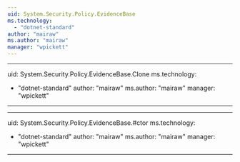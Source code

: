 ```yaml
---
uid: System.Security.Policy.EvidenceBase
ms.technology: 
  - "dotnet-standard"
author: "mairaw"
ms.author: "mairaw"
manager: "wpickett"
---
```


---
uid: System.Security.Policy.EvidenceBase.Clone
ms.technology: 
  - "dotnet-standard"
author: "mairaw"
ms.author: "mairaw"
manager: "wpickett"
---

---
uid: System.Security.Policy.EvidenceBase.#ctor
ms.technology: 
  - "dotnet-standard"
author: "mairaw"
ms.author: "mairaw"
manager: "wpickett"
---
